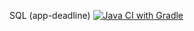 SQL (app-deadline) [![Java CI with Gradle](https://github.com/artem-ar888/aqa-sql-deadline/actions/workflows/gradle.yml/badge.svg)](https://github.com/artem-ar888/aqa-sql-deadline/actions/workflows/gradle.yml)
